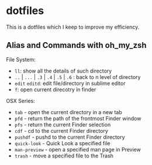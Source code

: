 # dotfiles

This is a dotfiles which I keep to improve my efficiency.

## Alias and Commands with oh\_my\_zsh

File System:

- `ll`: show all the details of such directory
- `..` | `...` | `.3` | `.4` | `.5` | `.6` : back to n level of directory
- `edit` `editd`: edit file/directory in sublime editor
- `f`: open current direcotry in finder

OSX Series:

- `tab` - open the current directory in a new tab
- `pfd` - return the path of the frontmost Finder window
- `pfs` - return the current Finder selection
- `cdf` - cd to the current Finder directory
- `pushdf` - pushd to the current Finder directory
- `quick-look` - Quick Look a specified file
- `man-preview` - open a specified man page in Preview
- `trash` - move a specified file to the Trash



